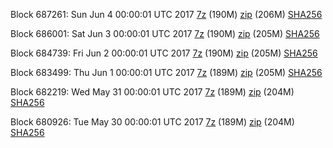 Block 687261: Sun Jun  4 00:00:01 UTC 2017 [7z](https://transfer.sh/IkJyb/bootstrap.dat.20170604.7z) (190M) [zip](https://transfer.sh/tMEq3/bootstrap.dat.20170604.zip) (206M) [SHA256](https://transfer.sh/15EhRy/sha256.txt)

Block 686001: Sat Jun  3 00:00:01 UTC 2017 [7z](https://transfer.sh/Fq1ET/bootstrap.dat.20170603.7z) (190M) [zip](https://transfer.sh/bY3bC/bootstrap.dat.20170603.zip) (205M) [SHA256](https://transfer.sh/JJCqq/sha256.txt)

Block 684739: Fri Jun  2 00:00:01 UTC 2017 [7z](https://transfer.sh/FRgKq/bootstrap.dat.20170602.7z) (190M) [zip](https://transfer.sh/aUI4X/bootstrap.dat.20170602.zip) (205M) [SHA256](https://transfer.sh/D7KMC/sha256.txt)

Block 683499: Thu Jun  1 00:00:01 UTC 2017 [7z](https://transfer.sh/IHsOP/bootstrap.dat.20170601.7z) (189M) [zip](https://transfer.sh/dfR9J/bootstrap.dat.20170601.zip) (205M) [SHA256](https://transfer.sh/S5Ecp/sha256.txt)

Block 682219: Wed May 31 00:00:01 UTC 2017 [7z](https://transfer.sh/15h5kD/bootstrap.dat.20170531.7z) (189M) [zip](https://transfer.sh/o72Wi/bootstrap.dat.20170531.zip) (204M) [SHA256](https://transfer.sh/sEFg7/sha256.txt)

Block 680926: Tue May 30 00:00:01 UTC 2017 [7z](https://transfer.sh/10n7FZ/bootstrap.dat.20170530.7z) (189M) [zip](https://transfer.sh/T1UOd/bootstrap.dat.20170530.zip) (204M) [SHA256](https://transfer.sh/C5oht/sha256.txt)
